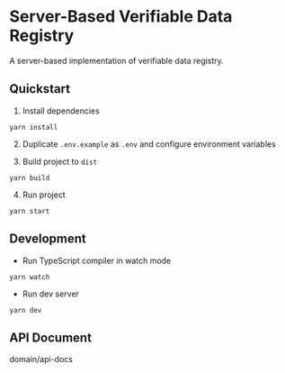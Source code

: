 # Server-Based Verifiable Data Registry

A server-based implementation of verifiable data registry.

## Quickstart

1. Install dependencies

```shell
yarn install
```

2. Duplicate `.env.example` as `.env` and configure environment variables

3. Build project to `dist`

```shell
yarn build
```

4. Run project

```shell
yarn start
```

## Development

- Run TypeScript compiler in watch mode

```shell
yarn watch
```

- Run dev server

```shell
yarn dev
```

## API Document

domain/api-docs
